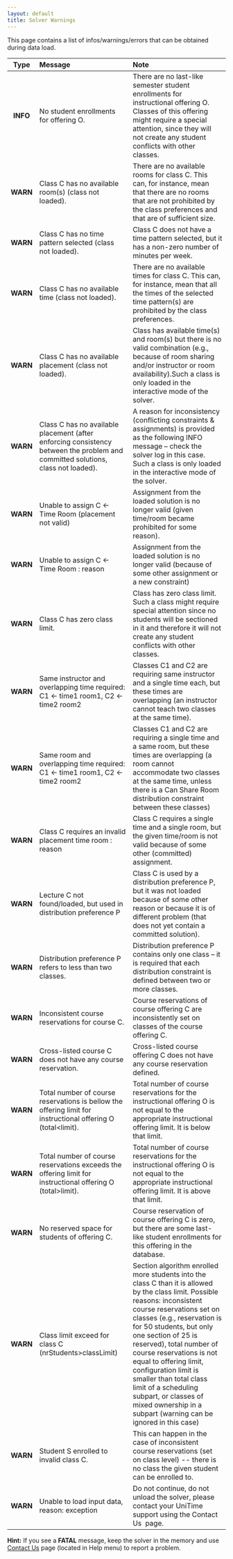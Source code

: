```yaml
---
layout: default
title: Solver Warnings
---
```


This page contains a list of infos/warnings/errors that can be obtained during data load.

| **Type** | **Message** | **Note** |
| :--: | :----------------------------------------- | :----------------------------------------------------------------------------------------------------------------------------- |
| **INFO** | No student enrollments for offering O. | There are no last-like semester student enrollments for instructional offering O. Classes of this offering might require a special attention, since they will not create any student conflicts with other classes. |
|**WARN**| Class C has no available room(s) (class not loaded). | There are no available rooms for class C. This can, for instance, mean that there are no rooms that are not prohibited by the class preferences and that are of sufficient size. |
|**WARN**| Class C has no time pattern selected (class not loaded). | Class C does not have a time pattern selected, but it has a non-zero number of minutes per week. |
|**WARN**| Class C has no available time (class not loaded). | There are no available times for class C. This can, for instance, mean that all the times of the selected time pattern(s) are prohibited by the class preferences. |
|**WARN**| Class C has no available placement (class not loaded). | Class has available time(s) and room(s) but there is no valid combination (e.g., because of room sharing and/or instructor or room availability).Such a class is only loaded in the interactive mode of the solver. |
|**WARN**| Class C has no available placement (after enforcing consistency between the problem and committed solutions, class not loaded). | A reason for inconsistency (conflicting constraints &amp; assignments) is provided as the following INFO message – check the solver log in this case. Such a class is only loaded in the interactive mode of the solver. |
|**WARN**| Unable to assign C &lt;- Time Room (placement not valid) | Assignment from the loaded solution is no longer valid (given time/room became prohibited for some reason). |
|**WARN**| Unable to assign C &lt;- Time Room : reason | Assignment from the loaded solution is no longer valid (because of some other assignment or a new constraint) |
|**WARN**| Class C has zero class limit. | Class has zero class limit. Such a class might require special attention since no students will be sectioned in it and therefore it will not create any student conflicts with other classes. |
|**WARN**| Same instructor and overlapping time required: C1 &lt;- time1 room1, C2 &lt;- time2 room2 | Classes C1 and C2 are requiring same instructor and a single time each, but these times are overlapping (an instructor cannot teach two classes at the same time). |
|**WARN**| Same room and overlapping time required: C1 &lt;- time1 room1, C2 &lt;- time2 room2 | Classes C1 and C2 are requiring a single time and a same room, but these times are overlapping (a room cannot accommodate two classes at the same time, unless there is a Can Share Room distribution constraint between these classes) |
|**WARN**| Class C requires an invalid placement time room : reason | Class C requires a single time and a single room, but the given time/room is not valid because of some other (committed) assignment. |
|**WARN**| Lecture C not found/loaded, but used in distribution preference P | Class C is used by a distribution preference P, but it was not loaded because of some other reason or because it is of different problem (that does not yet contain a committed solution). |
|**WARN**| Distribution preference P refers to less than two classes. | Distribution preference P contains only one class – it is required that each distribution constraint is defined between two or more classes. |
|**WARN**| Inconsistent course reservations for course C. | Course reservations of course offering C are inconsistently set on classes of the course offering C. |
|**WARN**| Cross-listed course C does not have any course reservation. | Cross-listed course offering C does not have any course reservation defined. |
|**WARN**| Total number of course reservations is bellow the offering limit for instructional offering O (total&lt;limit). | Total number of course reservations for the instructional offering O is not equal to the appropriate instructional offering limit. It is below that limit. |
|**WARN**| Total number of course reservations exceeds the offering limit for instructional offering O (total&gt;limit). | Total number of course reservations for the instructional offering O is not equal to the appropriate instructional offering limit. It is above that limit. |
|**WARN**| No reserved space for students of offering C. | Course reservation of course offering C is zero, but there are some last-like student enrollments for this offering in the database. |
|**WARN**| Class limit exceed for class C (nrStudents&gt;classLimit) | Section algorithm enrolled more students into the class C than it is allowed by the class limit. Possible reasons: inconsistent course reservations set on classes (e.g., reservation is for 50 students, but only one section of 25 is reserved), total number of course reservations is not equal to offering limit, configuration limit is smaller than total class limit of a scheduling subpart, or classes of mixed ownership in a subpart (warning can be ignored in this case) |
|**WARN**| Student S enrolled to invalid class C. | This can happen in the case of inconsistent course reservations (set on class level) -- there is no class the given student can be enrolled to. |
|**WARN**| Unable to load input data, reason: exception | Do not continue, do not unload the solver, please contact your UniTime support using the Contact Us  page. |

**Hint:** If you see a **FATAL** message, keep the solver in the memory and use [Contact Us](contact-us) page (located in Help menu) to report a problem.
